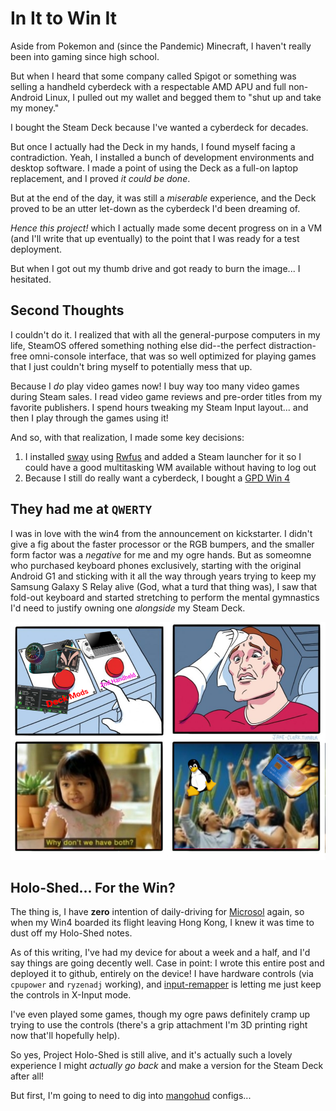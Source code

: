 # In It to Win It

Aside from Pokemon and (since the Pandemic) Minecraft, I haven't really been into
gaming since high school.

But when I heard that some company called Spigot or something was selling a handheld
cyberdeck with a respectable AMD APU and full non-Android Linux, I pulled out my
wallet and begged them to "shut up and take my money."

I bought the Steam Deck because I've wanted a cyberdeck for decades.

But once I actually had the Deck in my hands, I found myself facing a contradiction.
Yeah, I installed a bunch of development environments and desktop software. I made a
point of using the Deck as a full-on laptop replacement, and I proved _it could be done_.

But at the end of the day, it was still a _miserable_ experience, and the Deck proved
to be an utter let-down as the cyberdeck I'd been dreaming of.

_Hence this project!_ which I actually made some decent progress on in a VM (and I'll
write that up eventually) to the point that I was ready for a test deployment.

But when I got out my thumb drive and got ready to burn the image... I hesitated.

## Second Thoughts

 I couldn't do it. I realized that with all the general-purpose computers in my life, SteamOS offered something nothing else did--the perfect distraction-free omni-console interface, that was so well optimized for playing games that I just couldn't bring myself to potentially mess that up. 

 Because I *do* play video games now! I buy way too many video games during Steam sales. I
 read video game reviews and pre-order titles from my favorite publishers. I spend hours
 tweaking my Steam Input layout... and then I play through the games using it!

And so, with that realization, I made some key decisions:

1. I installed [sway](https://swaywm.org/) using [Rwfus](https://github.com/ValShaped/rwfus)
   and added a Steam launcher for it so I could have a good multitasking WM available
   without having to log out
1. Because I still do really want a cyberdeck, I bought a
   [GPD Win 4](https://gpd.hk/gpdwin4)


## They had me at `QWERTY`

I was in love with the win4 from the announcement on kickstarter. I didn't give a fig about
the faster processor or the RGB bumpers, and the smaller form factor was a _negative_ for me
and my ogre hands. But as someomne who purchased keyboard phones exclusively, starting with
the original Android G1 and sticking with it all the way through years trying to keep my
Samsung Galaxy S Relay alive (God, what a turd that thing was), I saw that fold-out keyboard
and started stretching to perform the mental gymnastics I'd need to justify owning one
_alongside_ my Steam Deck.

![love enough for two](../img/loveenoughfortwo.png)

## Holo-Shed... For the Win?

The thing is, I have **zero** intention of daily-driving for
[Microsol](https://en.wikipedia.org/wiki/Tyrian_(video_game)) again, so when my Win4
boarded its flight leaving Hong Kong, I knew it was time to dust off my Holo-Shed notes.

As of this writing, I've had my device for about a week and a half, and I'd say things are
going decently well. Case in point: I wrote this entire post and deployed it to github,
entirely on the device! I have hardware controls (via `cpupower` and `ryzenadj` working),
and [input-remapper](https://github.com/sezanzeb/input-remapper) is letting me just
keep the controls in X-Input mode.

I've even played some games, though my ogre paws definitely cramp up trying to use the
controls (there's a grip attachment I'm 3D printing right now that'll hopefully help).

So yes, Project Holo-Shed is still alive, and it's actually such a lovely experience I
might _actually go back_ and make a version for the Steam Deck after all!

But first, I'm going to need to dig into
[mangohud](https://github.com/flightlessmango/MangoHud) configs...

